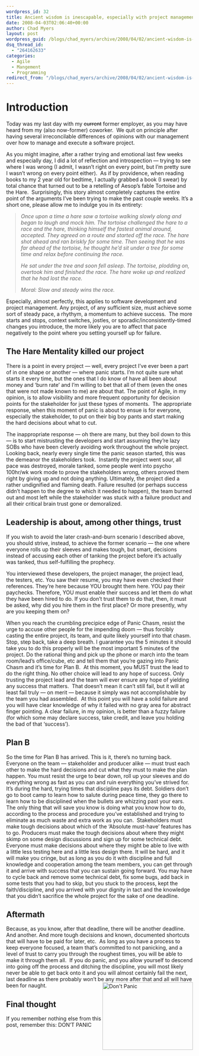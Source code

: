 ```yaml
---
wordpress_id: 32
title: Ancient wisdom is inescapable, especially with project management
date: 2008-04-03T02:06:40+00:00
author: Chad Myers
layout: post
wordpress_guid: /blogs/chad_myers/archive/2008/04/02/ancient-wisdom-is-inescapable-especially-with-project-management.aspx
dsq_thread_id:
  - "264162633"
categories:
  - Agile
  - Mangement
  - Programming
redirect_from: "/blogs/chad_myers/archive/2008/04/02/ancient-wisdom-is-inescapable-especially-with-project-management.aspx/"
---
```

# Introduction

Today was my last day with my <strike>current</strike> former employer, as you may have heard from my (also now-former) coworker.&nbsp; We quit on principle after having several irreconcilable differences of opinions with our management over how to manage and execute a software project.

As you might imagine, after a rather trying and emotional last few weeks and especially day, I did a lot of reflection and introspection &#8212; trying to see where I was wrong (I admit, I wasn&#8217;t right on every point, but I&#8217;m pretty sure I wasn&#8217;t wrong on every point either).&nbsp; As if by providence, when reading books to my 2 year old for bedtime, I actually grabbed a book (I swear) by total chance that turned out to be a retelling of Aesop&#8217;s fable Tortoise and the Hare.&nbsp; Surprisingly, this story almost completely captures the entire point of the arguments I&#8217;ve been trying to make the past couple weeks. It&#8217;s a short one, please allow me to indulge you in its entirety:

> _Once upon a time a hare saw a tortoise walking slowly along and began to laugh and mock him. The tortoise challenged the hare to a race and the hare, thinking himself the fastest animal around, accepted. They agreed on a route and started off the race. The hare shot ahead and ran briskly for some time. Then seeing that he was far ahead of the tortoise, he thought he&#8217;d sit under a tree for some time and relax before continuing the race._ 
> 
> _He sat under the tree and soon fell asleep. The tortoise, plodding on, overtook him and finished the race. The hare woke up and realized that he had lost the race._ 
> 
> _Moral:_ _Slow and steady wins the race._

Especially, almost perfectly, this applies to software development and project management. Any project, of any sufficient size, must achieve some sort of steady pace, a rhythym, a momentum to achieve success.&nbsp; The more starts and stops, context switches, jostles, or sporadic/inconsistently-timed changes you introduce, the more likely you are to affect that pace negatively to the point where you setting yourself up for failure.

## The Hare Mentality killed our project

There is a point in every project &#8212; well, every project I&#8217;ve ever been a part of in one shape or another &#8212; where panic starts. I&#8217;m not quite sure what starts it every time, but the ones that I do know of have all been about money and &#8216;burn rate&#8217; and I&#8217;m willing to bet that all of them (even the ones that were not made known to me) are about that. The point of Agile, in my opinion, is to allow visibility and more frequent opportunity for decision points for the stakeholder for just these types of moments.&nbsp; The appropriate response, when this moment of panic is about to ensue is for everyone, especially the stakeholder, to put on their big boy pants and start making the hard decisions about what to cut. 

The inappropriate response &#8212; oh there are many, but they boil down to this &#8212; is to start mistrusting the developers and start assuming they&#8217;re lazy SOBs who have been cleverly avoiding work throughout the whole project.&nbsp; Looking back, nearly every single time the panic season started, this was the demeanor the stakeholders took.&nbsp; Instantly the project went sour, all pace was destroyed, morale tanked, some people went into psycho 100hr/wk work mode to prove the stakeholders wrong, others proved them right by giving up and not doing anything. Ultimately, the project died a rather undignified and flaming death. Failure resulted (or perhaps success didn&#8217;t happen to the degree to which it needed to happen), the team burned out and most left while the stakeholder was stuck with a failure product and all their critical brain trust gone or demoralized.

## Leadership is about, among other things, trust

If you wish to avoid the later crash-and-burn scenario I described above, you should strive, instead, to achieve the former scenario &#8212; the one where everyone rolls up their sleeves and makes tough, but smart, decisions instead of accusing each other of tanking the project before it&#8217;s actually was tanked, thus self-fulfilling the prophecy.

You interviewed these developers, the project manager, the project lead, the testers, etc. You saw their resume, you may have even checked their references. They&#8217;re here because YOU brought them here. YOU pay their paychecks. Therefore, YOU must enable their success and let them do what they have been hired to do. If you don&#8217;t trust them to do that, then, it must be asked, why did you hire them in the first place? Or more presently, why are you keeping them on?

When you reach the crumbling precipice edge of Panic Chasm, resist the urge to accuse other people for the impending doom &#8212; thus forcibly casting the entire project, its team, and quite likely yourself into that chasm.&nbsp; Stop, step back, take a deep breath. I guarantee you the 5 minutes it should take you to do this properly will be the most important 5 minutes of the project. Do the rational thing and pick up the phone or march into the team room/lead&#8217;s office/cube, etc and tell them that you&#8217;re gazing into Panic Chasm and it&#8217;s time for Plan B.&nbsp; At this moment, you MUST trust the lead to do the right thing. No other choice will lead to any hope of success. Only trusting the project lead and the team will ever ensure any hope of yielding any success that matters.&nbsp; That doesn&#8217;t mean it can&#8217;t still fail, but it will at least fail truly &#8212; on merit &#8212; because it simply was not accomplishable by the team you had assembled.&nbsp; At this point you will have a solid failure and you will have clear knowledge of why it failed with no gray area for abstract finger pointing. A clear failure, in my opinion, is better than a fuzzy failure (for which some may declare success, take credit, and leave you holding the bad of that &#8216;success&#8217;). 

## Plan B

So the time for Plan B has arrived. This is it, there&#8217;s no turning back. Everyone on the team &#8212; stakeholder and producer alike &#8212; must trust each other to make the hard decisions and cut what they must to make the plan happen. You must resist the urge to bear down, roll up your sleeves and do everything wrong as fast as you can and ruin everything you&#8217;ve strived for. It&#8217;s during the hard, trying times that discipline pays its debt. Soldiers don&#8217;t go to boot camp to learn how to salute during peace time, they go there to learn how to be disciplined when the bullets are whizzing past your ears. The only thing that will save you know is doing what you know how to do, according to the process and procedure you&#8217;ve established and trying to eliminate as much waste and extra work as you can.&nbsp; Stakeholders must make tough decisions about which of the &#8216;Absolute must-have&#8217; features has to go. Producers must make the tough decisions about where they might skimp on some design discussions and sign up for some technical debt. Everyone must make decisions about where they might be able to live with a little less testing here and a little less design there. It will be hard, and it will make you cringe, but as long as you do it with discipline and full knowledge and cooperation among the team members, you can get through it and arrive with success that you can sustain going forward. You may have to cycle back and remove some technical debt, fix some bugs, add back in some tests that you had to skip, but you stuck to the process, kept the faith/discipline, and you arrived with your dignity in tact and the knowledge that you didn&#8217;t sacrifice the whole project for the sake of one deadline. 

## Aftermath

Because, as you know, after that deadline, there will be another deadline. And another. And more tough decisions and known, documented shortcuts that will have to be paid for later, etc.&nbsp; As long as you have a process to keep everyone focused, a team that&#8217;s committed to not panicking, and a level of trust to carry you through the roughest times, you will be able to make it through them all.&nbsp; If you do panic, and you allow yourself to descend into going off the process and ditching the discipline, you will most likely never be able to get back onto it and you will almost certainly fail the next, last deadline as there probably won&#8217;t be any more after that and all will have been for naught.[<img style="border-top-width: 0px;border-left-width: 0px;border-bottom-width: 0px;border-right-width: 0px" height="182" alt="Don't Panic" src="https://lostechies.com/content/chadmyers/uploads/2011/03Ancientwisdomisinescapableespeciallywith_14CE8/image_thumb.png" width="244" align="right" border="0" />](https://lostechies.com/content/chadmyers/uploads/2011/03Ancientwisdomisinescapableespeciallywith_14CE8/image_2.png)

## Final thought

If you remember nothing else from this post, remember this: DON&#8217;T PANIC